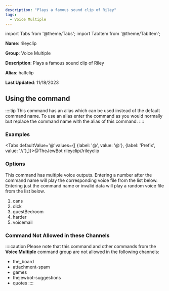 ```yaml
---
description: "Plays a famous sound clip of Riley"
tags:
  - Voice Multiple
---
```

import Tabs from '@theme/Tabs';
import TabItem from '@theme/TabItem';

**Name**: rileyclip

**Group**: Voice Multiple

**Description**: Plays a famous sound clip of Riley

**Alias**: halfclip

**Last Updated**: 11/18/2023

## Using the command

::::tip
This command has an alias which can be used instead of the default command name. To use an alias enter the command as you would normally but replace the command name with the alias of this command.
::::

### Examples
<Tabs defaultValue='@'values={[ {label: '@', value: '@'}, {label: 'Prefix', value: '//'},]}><TabItem value='@'>@TheJewBot rileyclip</TabItem><TabItem value='//'>//rileyclip</TabItem></Tabs>

### Options

This command has multiple voice outputs. Entering a number after the command name will play the corresponding voice file from the list below. Entering just the command name or invalid data will play a random voice file from the list below.

 1. cans
 1. dick
 1. guestBedroom
 1. harder
 1. voicemail

### Command Not Allowed in these Channels
::::caution Please note that this command and other commands from the **Voice Multiple** command group are not allowed in the following channels:
- the_board
- attachment-spam
- games
- thejewbot-suggestions
- quotes
::::